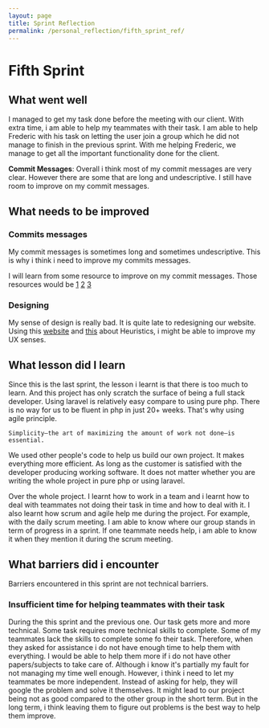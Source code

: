 ```yaml
---
layout: page
title: Sprint Reflection
permalink: /personal_reflection/fifth_sprint_ref/
---
```


# Fifth Sprint

## What went well

I managed to get my task done before the meeting with our client. With extra time, i am able to help my teammates with their task. I am able to help Frederic with his task on letting the user join a group which he did not manage to finish in the previous sprint. With me helping Frederic, we manage to get all the important functionality done for the client.


__Commit Messages__: Overall i think most of my commit messages are very clear. However there are some that are long and undescriptive. I still have room to improve on my commit messages.

## What needs to be improved

### Commits messages
My commit messages is sometimes long and sometimes undescriptive. This is why i think i need to improve my commits messages. 

I will learn from some resource to improve on my commit messages. Those resources would be [1](https://www.theserverside.com/video/Follow-these-git-commit-message-guidelines) [2](https://chris.beams.io/posts/git-commit/) [3](https://gist.github.com/robertpainsi/b632364184e70900af4ab688decf6f53)


### Designing
My sense of design is really bad. It is quite late to redesigning our website. Using this [website](https://uxgorilla.com/nielsens-heuristics/) and [this](https://www.nngroup.com/articles/ten-usability-heuristics/) about Heuristics, i might be able to improve my UX senses. 

## What lesson did I learn

Since this is the last sprint, the lesson i learnt is that there is too much to learn. And this project has only scratch the surface of being a full stack developer. Using laravel is relatively easy compare to using pure php. 
There is no way for us to be fluent in php in just 20+ weeks. That's why using agile principle. 

    Simplicity–the art of maximizing the amount of work not done–is essential.

We used other people's code to help us build our own project. It makes everything more efficient. As long as the customer is satisfied with the developer producing working software. It does not matter whether you are writing the whole project in pure php or using laravel. 

Over the whole project. I learnt how to work in a team and i learnt how to deal with teammates not doing their task in time and how to deal with it. I also learnt how scrum and agile help me during the project. For example, with the daily scrum meeting. I am able to know where our group stands in term of progress in a sprint. If one teammate needs help, i am able to know it when they mention it during the scrum meeting.

## What barriers did i encounter

Barriers encountered in this sprint are not technical barriers. 

### Insufficient time for helping teammates with their task

During the this sprint and the previous one. Our task gets more and more technical. Some task requires more technical skills to complete. Some of my teammates lack the skills to complete some fo their task. Therefore, when they asked for assistance i do not have enough time to help them with everything. I would be able to help them more if i do not have other papers/subjects to take care of. Although i know it's partially my fault for not managing my time well enough. However, i think i need to let my teammates be more independent. Instead of asking for help, they will google the problem and solve it themselves. It might lead to our project being not as good compared to the other group in the short term. But in the long term, i think leaving them to figure out problems is the best way to help them improve. 



